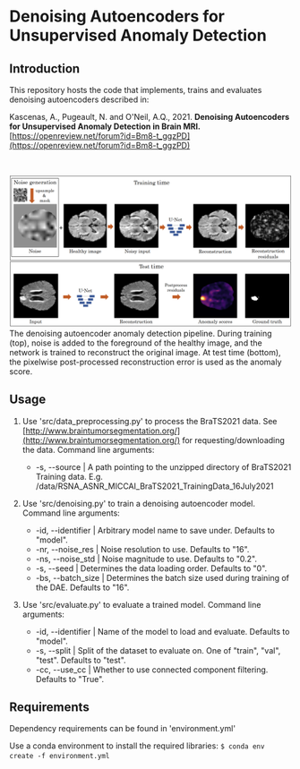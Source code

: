 # Denoising Autoencoders for Unsupervised Anomaly Detection

## Introduction

This repository hosts the code that implements, trains and evaluates denoising autoencoders described in:

Kascenas, A., Pugeault, N. and O'Neil, A.Q., 2021. **Denoising Autoencoders for Unsupervised Anomaly Detection in Brain MRI.**
[https://openreview.net/forum?id=Bm8-t_ggzPD](https://openreview.net/forum?id=Bm8-t_ggzPD)

&nbsp;

![DAE system diagram](images/system_diagram.png)
The denoising autoencoder anomaly detection pipeline. During training (top), noise is added to the foreground of the healthy image, and the network is trained to reconstruct the original image.
At test time (bottom), the pixelwise post-processed reconstruction error is used as the anomaly score.
## Usage

1. Use 'src/data_preprocessing.py' to process the BraTS2021 data. See [http://www.braintumorsegmentation.org/](http://www.braintumorsegmentation.org/) for requesting/downloading the data.
Command line arguments:
    * -s, --source | A path pointing to the unzipped directory of BraTS2021 Training data. E.g. /data/RSNA_ASNR_MICCAI_BraTS2021_TrainingData_16July2021

2. Use 'src/denoising.py' to train a denoising autoencoder model.
Command line arguments:
    * -id, --identifier | Arbitrary model name to save under. Defaults to "model".
    * -nr, --noise_res | Noise resolution to use. Defaults to "16".
    * -ns, --noise_std | Noise magnitude to use. Defaults to "0.2".
    * -s,  --seed | Determines the data loading order. Defaults to "0".
    * -bs, --batch_size | Determines the batch size used during training of the DAE. Defaults to "16".

3. Use 'src/evaluate.py' to evaluate a trained model. Command line arguments:
    * -id, --identifier | Name of the model to load and evaluate. Defaults to "model".
    * -s, --split | Split of the dataset to evaluate on. One of "train", "val", "test". Defaults to "test".
    * -cc, --use_cc | Whether to use connected component filtering. Defaults to "True".

## Requirements
Dependency requirements can be found in 'environment.yml'

Use a conda environment to install the required libraries:
`$ conda env create -f environment.yml`